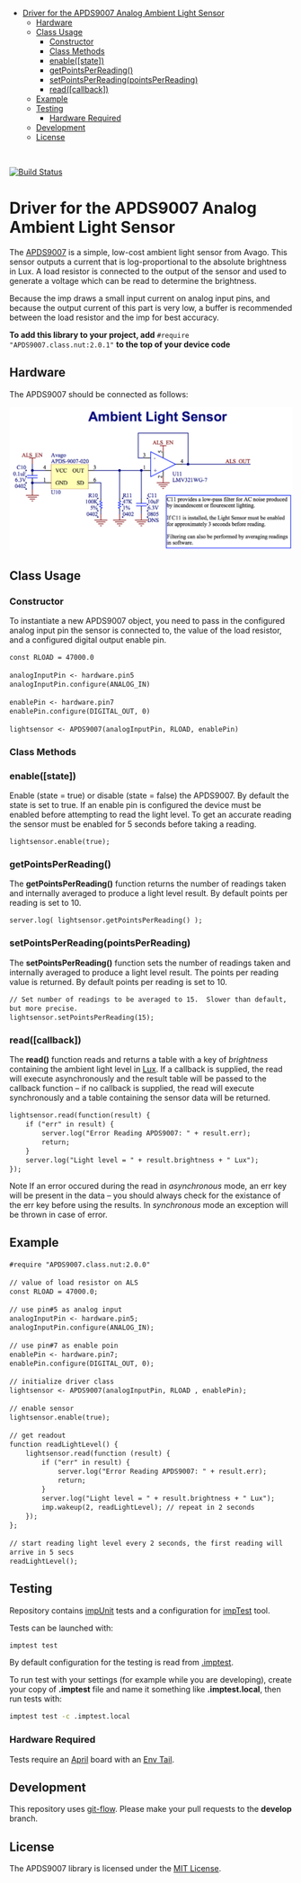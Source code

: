 <!-- START doctoc generated TOC please keep comment here to allow auto update -->
<!-- DON'T EDIT THIS SECTION, INSTEAD RE-RUN doctoc TO UPDATE -->


- [Driver for the APDS9007 Analog Ambient Light Sensor](#driver-for-the-apds9007-analog-ambient-light-sensor)
  - [Hardware](#hardware)
  - [Class Usage](#class-usage)
    - [Constructor](#constructor)
    - [Class Methods](#class-methods)
    - [enable([state])](#enablestate)
    - [getPointsPerReading()](#getpointsperreading)
    - [setPointsPerReading(pointsPerReading)](#setpointsperreadingpointsperreading)
    - [read([callback])](#readcallback)
  - [Example](#example)
  - [Testing](#testing)
    - [Hardware Required](#hardware-required)
  - [Development](#development)
  - [License](#license)

<!-- END doctoc generated TOC please keep comment here to allow auto update -->

<br/>

[![Build Status](https://travis-ci.org/electricimp/APDS9007.svg?branch=feature/testcases)](https://travis-ci.org/electricimp/APDS9007)

Driver for the APDS9007 Analog Ambient Light Sensor
===================================

The [APDS9007](http://www.mouser.com/ds/2/38/V02-0512EN-4985.pdf) is a simple, low-cost ambient light sensor from Avago. This sensor outputs a current that is log-proportional to the absolute brightness in Lux. A load resistor is connected to the output of the sensor and used to generate a voltage which can be read to determine the brightness.

Because the imp draws a small input current on analog input pins, and because the output current of this part is very low, a buffer is recommended between the load resistor and the imp for best accuracy.

**To add this library to your project, add** `#require "APDS9007.class.nut:2.0.1"` **to the top of your device code**

## Hardware

The APDS9007 should be connected as follows:

![APDS9007 Circuit](./circuit.png)

## Class Usage

### Constructor

To instantiate a new APDS9007 object, you need to pass in the configured analog input pin the sensor is connected to, the value of the load resistor, and a configured digital output enable pin.

```squirrel
const RLOAD = 47000.0

analogInputPin <- hardware.pin5
analogInputPin.configure(ANALOG_IN)

enablePin <- hardware.pin7
enablePin.configure(DIGITAL_OUT, 0)

lightsensor <- APDS9007(analogInputPin, RLOAD, enablePin)
```

### Class Methods

### enable([state])

Enable (state = true) or disable (state = false) the APDS9007. By default the state is set to true. If an enable pin is configured the device must be enabled before attempting to read the light level.  To get an accurate reading the sensor must be enabled for 5 seconds before taking a reading.

```squirrel
lightsensor.enable(true);
```

### getPointsPerReading()

The **getPointsPerReading()** function returns the number of readings taken and internally averaged to produce a light level result. By default points per reading is set to 10.

```squirrel
server.log( lightsensor.getPointsPerReading() );
```

### setPointsPerReading(pointsPerReading)

The **setPointsPerReading()** function sets the number of readings taken and internally averaged to produce a light level result.  The points per reading value is returned.  By default points per reading is set to 10.

```squirrel
// Set number of readings to be averaged to 15.  Slower than default, but more precise.
lightsensor.setPointsPerReading(15);
```

### read([callback])

The **read()** function reads and returns a table with a key of *brightness* containing the ambient light level in [Lux](http://en.wikipedia.org/wiki/Lux). If a callback is supplied, the read will execute asynchronously and the result table  will be passed to the callback function – if no callback is supplied, the read will execute synchronously and a table containing the sensor data will be returned.

```squirrel
lightsensor.read(function(result) {
    if ("err" in result) {
        server.log("Error Reading APDS9007: " + result.err);
        return;
    }
    server.log("Light level = " + result.brightness + " Lux");
});
```

Note If an error occured during the read in _asynchronous_ mode, an err key will be present in the data – you should always check for the existance of the err key before using the results. In _synchronous_ mode an exception will be thrown in case of error.

## Example

```squirrel
#require "APDS9007.class.nut:2.0.0"

// value of load resistor on ALS
const RLOAD = 47000.0;

// use pin#5 as analog input
analogInputPin <- hardware.pin5;
analogInputPin.configure(ANALOG_IN);

// use pin#7 as enable poin
enablePin <- hardware.pin7;
enablePin.configure(DIGITAL_OUT, 0);

// initialize driver class
lightsensor <- APDS9007(analogInputPin, RLOAD , enablePin);

// enable sensor
lightsensor.enable(true);

// get readout
function readLightLevel() {
    lightsensor.read(function (result) {
        if ("err" in result) {
            server.log("Error Reading APDS9007: " + result.err);
            return;
        }
        server.log("Light level = " + result.brightness + " Lux");
        imp.wakeup(2, readLightLevel); // repeat in 2 seconds
    });
};

// start reading light level every 2 seconds, the first reading will arrive in 5 secs
readLightLevel();
```

## Testing

Repository contains [impUnit](https://github.com/electricimp/impUnit) tests and a configuration for [impTest](https://github.com/electricimp/impTest) tool.

Tests can be launched with:

```bash
imptest test
```

By default configuration for the testing is read from [.imptest](https://github.com/electricimp/impTest/blob/develop/docs/imptest-spec.md).

To run test with your settings (for example while you are developing), create your copy of **.imptest** file and name it something like **.imptest.local**, then run tests with:
 
 ```bash
 imptest test -c .imptest.local
 ```

### Hardware Required

Tests require an [April](https://electricimp.com/docs/gettingstarted/devkits/) board with an [Env Tail](https://electricimp.com/docs/tails/env/).

## Development

This repository uses [git-flow](http://jeffkreeftmeijer.com/2010/why-arent-you-using-git-flow/).
Please make your pull requests to the __develop__ branch.

## License

The APDS9007 library is licensed under the [MIT License](./LICENSE).
